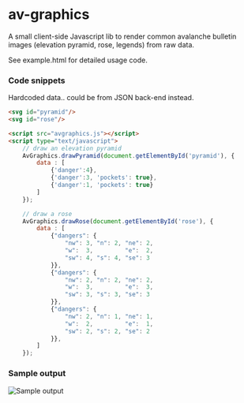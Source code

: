 # av-graphics

A small client-side Javascript lib to render common avalanche bulletin images (elevation pyramid, rose, legends) from raw data.

See example.html for detailed usage code.

### Code snippets

Hardcoded data.. could be from JSON back-end instead.

```html
<svg id="pyramid"/>
<svg id="rose"/>

<script src="avgraphics.js"></script>
<script type="text/javascript">
    // draw an elevation pyramid
    AvGraphics.drawPyramid(document.getElementById('pyramid'), {
        data : [
            {'danger':4},
            {'danger':3, 'pockets': true},
            {'danger':1, 'pockets': true}
        ]
    });

    // draw a rose
	AvGraphics.drawRose(document.getElementById('rose'), {
		data : [
			{"dangers": {
				"nw": 3, "n": 2, "ne": 2,
				"w":  3,         "e":  2,
				"sw": 4, "s": 4, "se": 3
			}},
			{"dangers": {
				"nw": 2, "n": 2, "ne": 2,
				"w":  3,         "e":  3,
				"sw": 3, "s": 3, "se": 3
			}},
			{"dangers": {
				"nw": 2, "n": 1, "ne": 1,
				"w":  2,         "e":  1,
				"sw": 2, "s": 2, "se": 2
			}},
		]
	});   
```
### Sample output

<img src="http://i.imgur.com/cOKA39C.png" alt="Sample output" style="max-width: 90%;"/>

